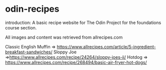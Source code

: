 # odin-recipes

introduction: A basic recipe website for The Odin Project for the foundations course section.

All images and content was retrieved from allrecipes.com 

Classic English Muffin => https://www.allrecipes.com/article/5-ingredient-breakfast-sandwiches/
Sloppy Joe =>https://www.allrecipes.com/recipe/24264/sloppy-joes-ii/
Hotdog => https://www.allrecipes.com/recipe/268494/basic-air-fryer-hot-dogs/
